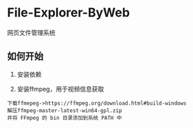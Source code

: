 # File-Explorer-ByWeb

网页文件管理系统



## 如何开始

1. 安装依赖

2. 安装ffmpeg，用于视频信息获取

```
下载ffmepeg->https://ffmpeg.org/download.html#build-windows
解压ffmpeg-master-latest-win64-gpl.zip
并将 FFmpeg 的 bin 目录添加到系统 PATH 中
```

   


